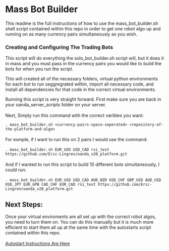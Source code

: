 # Mass Bot Builder

This readme is the full instructions of how to use the mass_bot_builder.sh shell script contained within this repo in order to get one robot algo up and running on as many currency pairs simultaneously as you wish.   


### Creating and Configuring The Trading Bots   

This script will do everything the solo_bot_builder.sh script will, but it does it in mass and you must pass in the currency pairs you would like to build the bots for when you run the script.  

This will created all of the necessary folders, virtual python environments for each bot to run seggregrated within, import all necessary code, and install all dependencies for that code in the correct virtual environments.   

Running this script is very straight forward.  First make sure you are back in your oanda_server_scripts folder on your server.   
\
Next, Simply run this command with the correct varibles you want:

```. mass_bot_builder.sh <currency-pairs-space-seperated> <repository-of-the-platform-and-algo>```    
\
For exmple, if I want to run this on 2 pairs I would use the command:   
\
```. mass_bot_builder.sh EUR_USD USD_CAD rsi_test https://github.com/Eric-Lingren/oanda_v20_platform.git```   
\
And if I wanted to run this script to build 10 different bots simultaneously, I could run:   
\
```. mass_bot_builder.sh EUR_USD USD_CAD AUD_NZD USD_CHF GBP_USD AUD_USD USD_JPY EUR_GPB CAD_CHF EUR_CAD rsi_test https://github.com/Eric-Lingren/oanda_v20_platform.git```   

## Next Steps:    
Once your virtual enviroments are all set up with the correct robot algos, you need to turn them on.  You can do this manually but it is much more efficient to start them all up at the same time with the autostarts script contained within this repo.   
\
[Autostart Instructions Are Here](./readme_autostart_all_bots.md)   

